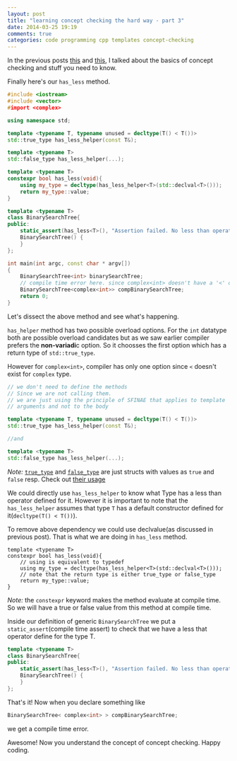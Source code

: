 ```yaml
---
layout: post
title: "learning concept checking the hard way - part 3"
date: 2014-03-25 19:19
comments: true
categories: code programming cpp templates concept-checking
---
```


In the previous posts [this](http://goyalankit.com/blog/2014/03/21/learning-concept-checking-the-hard-way-1/) and [this](http://goyalankit.com/blog/2014/03/24/learning-concept-checking-the-hard-way-2/), I talked about the basics of
concept checking and stuff you need to know.

Finally here's our `has_less` method.

```cpp
#include <iostream>
#include <vector>
#import <complex>

using namespace std;

template <typename T, typename unused = decltype(T() < T())>
std::true_type has_less_helper(const T&);

template <typename T>
std::false_type has_less_helper(...);

template <typename T>
constexpr bool has_less(void){
    using my_type = decltype(has_less_helper<T>(std::declval<T>()));
    return my_type::value;
}

template <typename T>
class BinarySearchTree{
public:
    static_assert(has_less<T>(), "Assertion failed. No less than operation defined.");
    BinarySearchTree() {
    }
};

int main(int argc, const char * argv[])
{
    BinarySearchTree<int> binarySearchTree;
    // compile time error here. since complex<int> doesn't have a '<' operator
    BinarySearchTree<complex<int>> compBinarySearchTree;
    return 0;
}
```

Let's dissect the above method and see what's happening.

<!-- more -->

`has_helper` method has two possible overload options. For the `int`
datatype both are possible overload candidates but as we saw earlier
compiler prefers the **non-variadi**c option. So it choosses the first
option which has a return type of `std::true_type`.

However for `complex<int>`, compiler has only one option since `<`
doesn't exist for `complex` type.

```cpp
// we don't need to define the methods
// Since we are not calling them.
// we are just using the principle of SFINAE that applies to template
// arguments and not to the body

template <typename T, typename unused = decltype(T() < T())>
std::true_type has_less_helper(const T&);

//and

template <typename T>
std::false_type has_less_helper(...);
```

*Note:* [`true_type`](http://www.cplusplus.com/reference/type_traits/true_type/) and [`false_type`](http://www.cplusplus.com/reference/type_traits/true_type/) are just structs with values as
`true` and `false` resp. Check out [their usage](http://www.cplusplus.com/reference/type_traits/integral_constant/)



We could directly use `has_less_helper` to know what Type has a less
than operator defined for it. However it is important to note that the
`has_less_helper` assumes that type `T` has a default constructor
defined for it(`decltype(T() < T())`).

To remove above dependency we could use declvalue(as discussed in
previous post). That is what we are
doing in `has_less` method.

```
template <typename T>
constexpr bool has_less(void){
    // using is equivalent to typedef
    using my_type = decltype(has_less_helper<T>(std::declval<T>()));
    // note that the return type is either true_type or false_type
    return my_type::value;
}
```

*Note:* the `constexpr` keyword makes the method evaluate at compile time. So we will have a true or false value from this method at compile time.

Inside our definition of generic `BinarySearchTree` we put a
`static_assert`(compile time assert) to check that we have a less that
operator define for the type T. 

```cpp
template <typename T>
class BinarySearchTree{
public:
    static_assert(has_less<T>(), "Assertion failed. No less than operation defined.");
    BinarySearchTree() {
    }
};
```

That's it! Now when you declare something like 

```cpp
BinarySearchTree< complex<int> > compBinarySearchTree;
```
we get a compile time error.

Awesome! Now you understand the concept of concept checking. Happy
coding.
